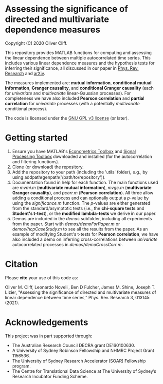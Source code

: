 # Assessing the significance of directed and multivariate dependence measures
Copyright (C) 2020 Oliver Cliff.

This repository provides MATLAB functions for computing and assessing the linear dependence between multiple autocorrelated time series. This includes various linear dependence measures and the hypothesis tests for inferring their significance, all discussed in our paper in [Phys. Rev. Research](https://journals.aps.org/prresearch/abstract/10.1103/PhysRevResearch.3.013145) and [arXiv](https://arxiv.org/abs/2003.03887).

The measures implemented are: **mutual information**, **conditional mutual information**, **Granger causality**, and **conditional Granger causality** (each for *univariate* and *multivariate* linear-Gaussian processes). For completeness we have also included **Pearson correlation** and **partial correlation** for *univariate* processes (with a potentially *multivariate* conditional process).

The code is licensed under the [GNU GPL v3 license](http://www.gnu.org/licenses/gpl-3.0.html) (or later).

# Getting started
1. Ensure you have MATLAB's [Econometrics Toolbox](https://www.mathworks.com/products/econometrics.html) and [Signal Processing Toolbox](https://www.mathworks.com/products/signal.html) downloaded and installed (for the autocorrelation and filtering functions).
2. Clone (or download) the repository.
3. Add the repository to your path (including the 'utils' folder), e.g., by using addpath(genpath('/path/to/repository')).
4. Documentation found in help for each function. The main functions used are *mvmi.m* (**multivariate mutual information**), *mvgc.m* (**multivariate Granger causality**), and *pcorr.m* (**Pearson correlation**). All three allow adding a conditional process and can optionally output a *p*-value by using the *significance.m* function. The *p*-values are either generated from the standard/asymptotic tests (i.e., the **chi-square tests** and **Student's t-test**), or the **modified lambda-tests** we derive in our paper.
5. Demos are included in the *demos* subfolder, including all experiments from the paper. Start with *demos/demoForPaper.m* or *demos/hcpCaseStudy.m* to see all the results from the paper. As an example of modifying Student's t-tests for **Pearson correlation**, we have also included a demo on inferring cross-correlations between *univariate* autocorrelated processes in *demos/demoCrossCorr.m*.

# Citation
Please **cite** your use of this code as:

Oliver M. Cliff, Leonardo Novelli, Ben D Fulcher, James M. Shine, Joseph T. Lizier, "Assessing the significance of directed and multivariate measures of linear dependence between time series," Phys. Rev. Research 3, 013145 (2021).

# Acknowledgements
This project was in part supported through:

- The Australian Research Council DECRA grant DE160100630.
- A University of Sydney Robinson Fellowship and NHMRC Project Grant 1156536.
- The University of Sydney Research Accelerator (SOAR) Fellowship program.
- The Centre for Translational Data Science at The University of Sydney’s Research Incubator Funding Scheme.
